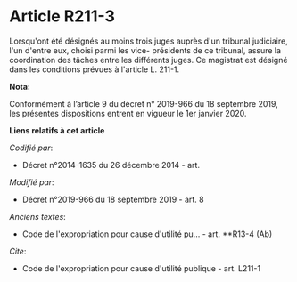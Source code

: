 # Article R211-3

Lorsqu'ont été désignés au moins trois juges auprès d'un   tribunal judiciaire, l'un d'entre eux, choisi parmi les vice-
présidents de ce tribunal, assure la coordination des tâches entre les différents juges. Ce magistrat est désigné dans les
conditions prévues à l'article L. 211-1.

**Nota:**

Conformément à l’article 9 du décret n° 2019-966 du 18 septembre 2019, les présentes dispositions entrent en vigueur le 1er
janvier 2020.

**Liens relatifs à cet article**

_Codifié par_:

  - Décret n°2014-1635 du 26 décembre 2014 - art.

_Modifié par_:

  - Décret n°2019-966 du 18 septembre 2019 - art. 8

_Anciens textes_:

  - Code de l'expropriation pour cause d'utilité pu... - art. **R13-4 (Ab)

_Cite_:

  - Code de l'expropriation pour cause d'utilité publique - art. L211-1
